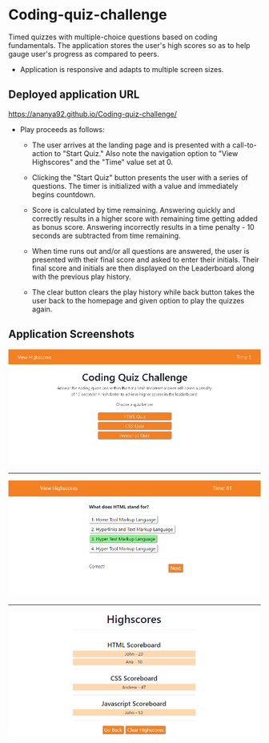 # Coding-quiz-challenge
Timed quizzes with multiple-choice questions based on coding fundamentals. The application stores the user's high scores so as to help gauge user's progress as compared to peers.

* Application is responsive and adapts to multiple screen sizes.

## Deployed application URL
https://ananya92.github.io/Coding-quiz-challenge/

* Play proceeds as follows:

  * The user arrives at the landing page and is presented with a call-to-action to "Start Quiz." Also note the navigation option to "View Highscores" and the "Time" value set at 0.

  * Clicking the "Start Quiz" button presents the user with a series of questions. The timer is initialized with a value and immediately begins countdown.

  * Score is calculated by time remaining. Answering quickly and correctly results in a higher score with remaining time getting added as bonus score. Answering incorrectly results in a time penalty - 10 seconds are subtracted from time remaining.

  * When time runs out and/or all questions are answered, the user is presented with their final score and asked to enter their initials. Their final score and initials are then displayed on the Leaderboard along with the previous play history. 

  * The clear button clears the play history while back button takes the user back to the homepage and given option to play the quizzes again.

## Application Screenshots
![Project Snapshot](https://github.com/ananya92/My-Portfolio/blob/master/src/components/projects/img/pr10_1.PNG)
***
![Project Snapshot](https://github.com/ananya92/My-Portfolio/blob/master/src/components/projects/img/pr10_2.PNG)
***
![Project Snapshot](https://github.com/ananya92/My-Portfolio/blob/master/src/components/projects/img/pr10_3.PNG)
